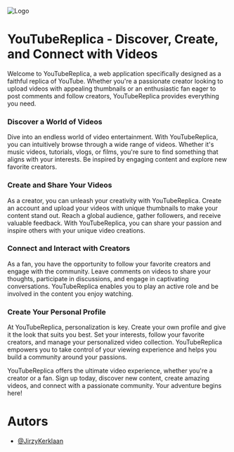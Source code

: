 ![Logo](https://87252.stu.sd-lab.nl/GitHub/YoutubeReplica.PNG)

# YouTubeReplica - Discover, Create, and Connect with Videos

Welcome to YouTubeReplica, a web application specifically designed as a faithful replica of YouTube. Whether you're a passionate creator looking to upload videos with appealing thumbnails or an enthusiastic fan eager to post comments and follow creators, YouTubeReplica provides everything you need.

### Discover a World of Videos

Dive into an endless world of video entertainment. With YouTubeReplica, you can intuitively browse through a wide range of videos. Whether it's music videos, tutorials, vlogs, or films, you're sure to find something that aligns with your interests. Be inspired by engaging content and explore new favorite creators.

### Create and Share Your Videos

As a creator, you can unleash your creativity with YouTubeReplica. Create an account and upload your videos with unique thumbnails to make your content stand out. Reach a global audience, gather followers, and receive valuable feedback. With YouTubeReplica, you can share your passion and inspire others with your unique video creations.

### Connect and Interact with Creators

As a fan, you have the opportunity to follow your favorite creators and engage with the community. Leave comments on videos to share your thoughts, participate in discussions, and engage in captivating conversations. YouTubeReplica enables you to play an active role and be involved in the content you enjoy watching.

### Create Your Personal Profile

At YouTubeReplica, personalization is key. Create your own profile and give it the look that suits you best. Set your interests, follow your favorite creators, and manage your personalized video collection. YouTubeReplica empowers you to take control of your viewing experience and helps you build a community around your passions.

YouTubeReplica offers the ultimate video experience, whether you're a creator or a fan. Sign up today, discover new content, create amazing videos, and connect with a passionate community. Your adventure begins here!


# Autors

- [@JirzyKerklaan](https://www.github.com/JirzyKerklaan)
